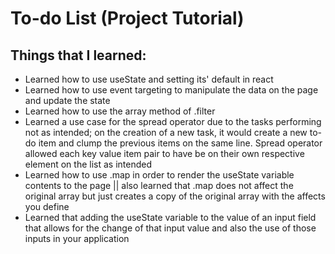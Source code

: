 <h1>To-do List (Project Tutorial)</h1>

<h2>Things that I learned:</h2>

- Learned how to use useState and setting its' default in react
- Learned how to use event targeting to manipulate the data on the page and update the state
- Learned how to use the array method of .filter
- Learned a use case for the spread operator due to the tasks performing not as intended; on the creation of a new task, it would create a new to-do item and clump the previous items on the same line. Spread operator allowed each key value item pair to have be on their own respective element on the list as intended
- Learned how to use .map in order to render the useState variable contents to the page || also learned that .map does not affect the original array but just creates a copy of the original array with the affects you define
- Learned that adding the useState variable to the value of an input field that allows for the change of that input value and also the use of those inputs in your application
